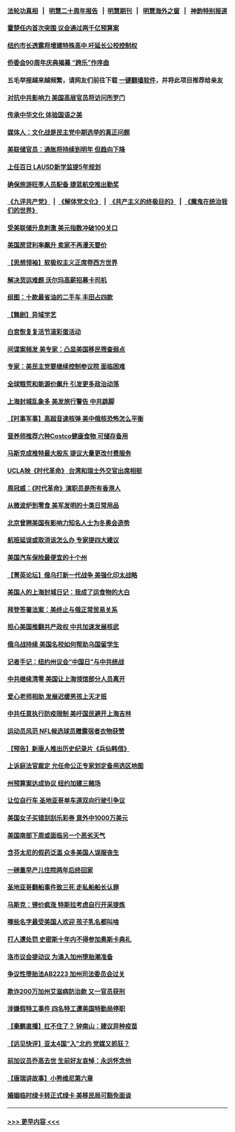 #### [法轮功真相](https://github.com/gfw-breaker/truth/blob/master/README.md?t=0) &nbsp;&nbsp;|&nbsp;&nbsp; [明慧二十周年报告](https://github.com/gfw-breaker/mh-reports/blob/master/README.md?t=0) &nbsp;&nbsp;|&nbsp;&nbsp;[明慧期刊](https://github.com/gfw-breaker/mh-qikan) &nbsp;&nbsp;|&nbsp;&nbsp; [明慧海外之窗](https://github.com/gfw-breaker/mh-news/blob/master/README.md?t=0) &nbsp;&nbsp;|&nbsp;&nbsp; [神韵特别报道](https://github.com/gfw-breaker/mh-news/blob/master/shenyun.md?t=0)
#### [霍楚任内首次突围 议会通过两千亿预算案](../pages/nsc412/n13708766.md?t=04112201) 
#### [纽约市长透露将增建特殊高中 吁延长公校控制权](../pages/nsc412/n13708771.md?t=04112201) 
#### [侨委会90周年庆典揭幕 “跨乐”作序曲](../pages/nsc412/n13708804.md?t=04112201) 
#### 五毛举报越来越频繁，请网友们前往下载 [一键翻墙软件](https://github.com/gfw-breaker/ssr-accounts)，并将此项目推荐给亲友
#### [对抗中共影响力 美国高层官员将访问所罗门](../pages/nsc412/n13708832.md?t=04112201) 
#### [传承中华文化 体验国语之美](../pages/nsc412/n13708735.md?t=04112201) 
#### [媒体人：文化战是民主党中期选举的真正问题](../pages/nsc412/n13708535.md?t=04112201) 
#### [美联储官员：通胀将持续到明年 但趋向下降](../pages/nsc412/n13708495.md?t=04112201) 
#### [上任百日 LAUSD新学监提5年规划](../pages/nsc412/n13708670.md?t=04112201) 
#### [确保旅游旺季人员配备 捷蓝航空推出勤奖](../pages/nsc412/n13708634.md?t=04112201) 
#### [《九评共产党》](https://github.com/begood0513/9ping.md/blob/master/README.md) &nbsp;|&nbsp; [《解体党文化》](../../../../jtdwh.md/blob/master/README.md)  &nbsp;|&nbsp; [《共产主义的终极目的》](../../../../gczydzjmd.md/blob/master/README.md) &nbsp;|&nbsp; [《魔鬼在统治我们的世界》](../../../../mgztzwmdsj.md/blob/master/README.md) 
#### [受美联储升息刺激 美元指数冲破100关口](../pages/nsc412/n13708621.md?t=04112201) 
#### [美国房贷利率飙升 卖家不再漫天要价](../pages/nsc412/n13708599.md?t=04112201) 
#### [【思想领袖】软极权主义正席卷西方世界](../pages/nsc412/n13672867.md?t=04112201) 
#### [解决货运难题 沃尔玛高薪招募卡司机](../pages/nsc412/n13708593.md?t=04112201) 
#### [组图：十款最省油的二手车 丰田占四款](../pages/nsc412/n13663502.md?t=04112201) 
#### [【舞剧】异域学艺](../pages/nsc412/n13708480.md?t=04112201) 
#### [白宫恢复复活节滚彩蛋活动](../pages/nsc412/n13708524.md?t=04112201) 
#### [间谍案频发 美专家：凸显美国移民筛查弱点](../pages/nsc412/n13708474.md?t=04112201) 
#### [专家：美民主党要继续控制参议院 面临困难](../pages/nsc412/n13708430.md?t=04112201) 
#### [全球粮荒和能源价飙升 引发更多政治动荡](../pages/nsc412/n13708301.md?t=04112201) 
#### [上海封城乱象多 美发旅行警告 中共跳脚](../pages/nsc412/n13708361.md?t=04112201) 
#### [【时事军事】高超音速核弹 美中俄核恐怖怎么平衡](../pages/nsc412/n13707414.md?t=04112201) 
#### [营养师推荐六种Costco健康食物 可储存备用](../pages/nsc412/n13649272.md?t=04112201) 
#### [马斯克成推特最大股东 提议大量更改付费服务](../pages/nsc412/n13708203.md?t=04112201) 
#### [UCLA映《时代革命》 台湾和瑞士外交官出席相挺](../pages/nsc412/n13708114.md?t=04112201) 
#### [周冠威：《时代革命》演职员是所有香港人](../pages/nsc412/n13708087.md?t=04112201) 
#### [从微波炉到零食 美军发明的十类日常用品](../pages/nsc412/n13705440.md?t=04112201) 
#### [北京曾聘美国有影响力知名人士为冬奥会造势](../pages/nsc412/n13707718.md?t=04112201) 
#### [航班延误或取消该怎么办 专家提四大建议](../pages/nsc412/n13707537.md?t=04112201) 
#### [美国汽车保险最便宜的十个州](../pages/nsc412/n13707651.md?t=04112201) 
#### [【菁英论坛】俄乌打新一代战争 美强化印太战略](../pages/nsc412/n13707317.md?t=04112201) 
#### [美国人的上海封城日记：我成了运食物的大白](../pages/nsc412/n13707573.md?t=04112201) 
#### [拜登签署法案：美终止与俄正常贸易关系](../pages/nsc412/n13707526.md?t=04112201) 
#### [担心美国推翻共产政权 中共加速发展核武](../pages/nsc412/n13707386.md?t=04112201) 
#### [俄乌战持续 美国名校如何帮助乌国留学生](../pages/nsc412/n13707288.md?t=04112201) 
#### [记者手记：纽约州议会“中国日”与中共统战](../pages/nsc412/n13706265.md?t=04112201) 
#### [中共继续清零 美国让上海领馆部分人员离开](../pages/nsc412/n13707038.md?t=04112201) 
#### [爱心老师相助 发展迟缓男孩上天才班](../pages/nsc412/n13706059.md?t=04112201) 
#### [中共任意执行防疫限制 美吁国民避开上海吉林](../pages/nsc412/n13707124.md?t=04112201) 
#### [运动员风范 NFL候选球员赠露宿者衣物获赞](../pages/nsc412/n13706617.md?t=04112201) 
#### [【预告】新唐人推出历史纪录片《兵仙韩信》](../pages/nsc412/n13705868.md?t=04112201) 
#### [上诉庭法官裁定 允任命公正专家划定备用选区地图](../pages/nsc412/n13706450.md?t=04112201) 
#### [州预算案达成协议 纽约加建三赌场](../pages/nsc412/n13706493.md?t=04112201) 
#### [让位自行车 圣地亚哥单车道双向行驶引争议](../pages/nsc412/n13705840.md?t=04112201) 
#### [美国女子买错刮刮乐彩券 意外中1000万美元](../pages/nsc412/n13705966.md?t=04112201) 
#### [美国南部下周或面临另一个恶劣天气](../pages/nsc412/n13705805.md?t=04112201) 
#### [含芬太尼的假药泛滥 众多美国人误服丧生](../pages/nsc412/n13705964.md?t=04112201) 
#### [一磅重早产儿住院两年后终回家](../pages/nsc412/n13705945.md?t=04112201) 
#### [圣地亚哥翻船事件致三死 走私船船长认罪](../pages/nsc412/n13705941.md?t=04112201) 
#### [马斯克：锂价疯涨 特斯拉考虑自行开采提炼](../pages/nsc412/n13705892.md?t=04112201) 
#### [哪些名字最受美国人欢迎 孩子乳名都叫啥](../pages/nsc412/n13705908.md?t=04112201) 
#### [打人遭处罚 史密斯十年内不得参加奥斯卡典礼](../pages/nsc412/n13705679.md?t=04112201) 
#### [洛市议会提动议 为涌入加州堕胎潮准备](../pages/nsc412/n13705888.md?t=04112201) 
#### [争议性堕胎法AB2223 加州司法委员会过关](../pages/nsc412/n13705876.md?t=04112201) 
#### [欺诈200万加州艾滋病防治款 又一官员获刑](../pages/nsc412/n13705757.md?t=04112201) 
#### [涉嫌假特工事件 四名特工遭美国特勤局停职](../pages/nsc412/n13705580.md?t=04112201) 
#### [【秦鹏直播】扛不住了？ 钟南山：建议异种疫苗](../pages/nsc412/n13705628.md?t=04112201) 
#### [【远见快评】亚太4国“入”北约 党媒又抓狂？](../pages/nsc412/n13705644.md?t=04112201) 
#### [前加议员乔高去世 生前好友哀悼：永远怀念他](../pages/nsc412/n13705513.md?t=04112201) 
#### [【唐瑞讲故事】小熊维尼第六章](../pages/nsc412/n13705590.md?t=04112201) 
#### [婚姻临时绿卡转正式绿卡 美移民局可豁免面谈](../pages/nsc412/n13705138.md?t=04112201) 

----
#### [ >>> 更早内容 <<< ](../indexes/nsc412-earlier.md)
